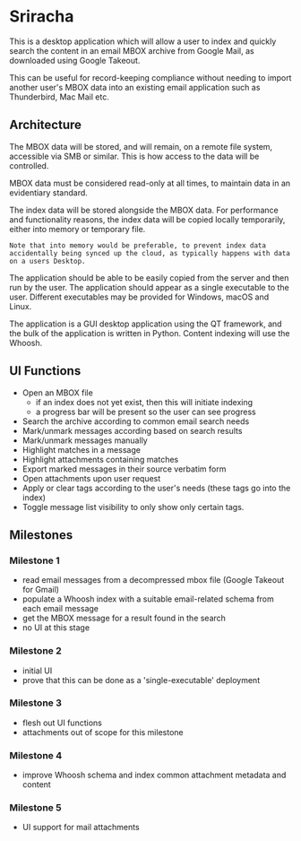 # Sriracha

This is a desktop application which will allow a user to index and quickly
search the content in an email MBOX archive from Google Mail, as downloaded
using Google Takeout.

This can be useful for record-keeping compliance without needing to import
another user's MBOX data into an existing email application such as
Thunderbird, Mac Mail etc.

## Architecture

The MBOX data will be stored, and will remain, on a remote file system, accessible via SMB or similar. This is how access to the data will be controlled.

MBOX data must be considered read-only at all times, to maintain data in an evidentiary standard.

The index data will be stored alongside the MBOX data. For performance and functionality reasons, the index data will be copied locally temporarily, either into memory or temporary file.

    Note that into memory would be preferable, to prevent index data accidentally being synced up the cloud, as typically happens with data on a users Desktop.

The application should be able to be easily copied from the server and then run by the user. The application should appear as a single executable to the user. Different executables may be provided for Windows, macOS and Linux.

The application is a GUI desktop application using the QT framework, and the bulk of the application is written in Python. Content indexing will use the Whoosh.

## UI Functions

- Open an MBOX file
  - if an index does not yet exist, then this will initiate indexing
  - a progress bar will be present so the user can see progress
- Search the archive according to common email search needs
- Mark/unmark messages according based on search results
- Mark/unmark messages manually
- Highlight matches in a message
- Highlight attachments containing matches
- Export marked messages in their source verbatim form
- Open attachments upon user request
- Apply or clear tags according to the user's needs (these tags go into the index)
- Toggle message list visibility to only show only certain tags.

## Milestones

### Milestone 1

- read email messages from a decompressed mbox file (Google Takeout for Gmail)
- populate a Whoosh index with a suitable email-related schema from each email message
- get the MBOX message for a result found in the search
- no UI at this stage

### Milestone 2

- initial UI
- prove that this can be done as a 'single-executable' deployment



### Milestone 3

- flesh out UI functions
- attachments out of scope for this milestone

### Milestone 4

- improve Whoosh schema and index common attachment metadata and content

### Milestone 5

- UI support for mail attachments

